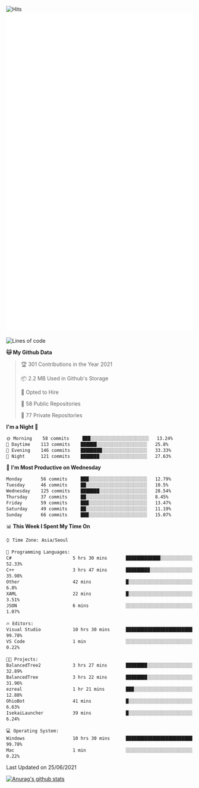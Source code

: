 ![Hits](https://hits.seeyoufarm.com/api/count/incr/badge.svg?url=https%3A%2F%2Fgithub.com%2Fkokose1234&count_bg=%2379C83D&title_bg=%23555555&icon=apple.svg&icon_color=%23E7E7E7&title=hits&edge_flat=false)
<br/>
![Metrics](https://github.com/kokose1234/kokose1234/blob/main/github-metrics.svg)

<!--START_SECTION:waka-->
![Lines of code](https://img.shields.io/badge/From%20Hello%20World%20I%27ve%20Written-13.2%20million%20lines%20of%20code-blue)

**🐱 My Github Data** 

> 🏆 301 Contributions in the Year 2021
 > 
> 📦 2.2 MB Used in Github's Storage 
 > 
> 💼 Opted to Hire
 > 
> 📜 58 Public Repositories 
 > 
> 🔑 77 Private Repositories  
 > 
**I'm a Night 🦉** 

```text
🌞 Morning    58 commits     ███░░░░░░░░░░░░░░░░░░░░░░   13.24% 
🌆 Daytime    113 commits    ██████░░░░░░░░░░░░░░░░░░░   25.8% 
🌃 Evening    146 commits    ████████░░░░░░░░░░░░░░░░░   33.33% 
🌙 Night      121 commits    ███████░░░░░░░░░░░░░░░░░░   27.63%

```
📅 **I'm Most Productive on Wednesday** 

```text
Monday       56 commits     ███░░░░░░░░░░░░░░░░░░░░░░   12.79% 
Tuesday      46 commits     ██░░░░░░░░░░░░░░░░░░░░░░░   10.5% 
Wednesday    125 commits    ███████░░░░░░░░░░░░░░░░░░   28.54% 
Thursday     37 commits     ██░░░░░░░░░░░░░░░░░░░░░░░   8.45% 
Friday       59 commits     ███░░░░░░░░░░░░░░░░░░░░░░   13.47% 
Saturday     49 commits     ██░░░░░░░░░░░░░░░░░░░░░░░   11.19% 
Sunday       66 commits     ███░░░░░░░░░░░░░░░░░░░░░░   15.07%

```


📊 **This Week I Spent My Time On** 

```text
⌚︎ Time Zone: Asia/Seoul

💬 Programming Languages: 
C#                       5 hrs 30 mins       █████████████░░░░░░░░░░░░   52.33% 
C++                      3 hrs 47 mins       █████████░░░░░░░░░░░░░░░░   35.98% 
Other                    42 mins             █░░░░░░░░░░░░░░░░░░░░░░░░   6.8% 
XAML                     22 mins             █░░░░░░░░░░░░░░░░░░░░░░░░   3.51% 
JSON                     6 mins              ░░░░░░░░░░░░░░░░░░░░░░░░░   1.07%

🔥 Editors: 
Visual Studio            10 hrs 30 mins      █████████████████████████   99.78% 
VS Code                  1 min               ░░░░░░░░░░░░░░░░░░░░░░░░░   0.22%

🐱‍💻 Projects: 
BalancedTree2            3 hrs 27 mins       ████████░░░░░░░░░░░░░░░░░   32.89% 
BalancedTree             3 hrs 22 mins       ████████░░░░░░░░░░░░░░░░░   31.96% 
ezreal                   1 hr 21 mins        ███░░░░░░░░░░░░░░░░░░░░░░   12.88% 
OhioBot                  41 mins             █░░░░░░░░░░░░░░░░░░░░░░░░   6.63% 
IsekaiLauncher           39 mins             █░░░░░░░░░░░░░░░░░░░░░░░░   6.24%

💻 Operating System: 
Windows                  10 hrs 30 mins      █████████████████████████   99.78% 
Mac                      1 min               ░░░░░░░░░░░░░░░░░░░░░░░░░   0.22%

```


 Last Updated on 25/06/2021
<!--END_SECTION:waka-->

[![Anurag's github stats](https://github-readme-stats.vercel.app/api?username=kokose1234&theme=dracula)](https://github.com/anuraghazra/github-readme-stats)



	

